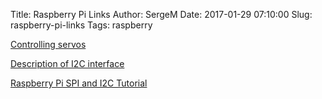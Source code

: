 Title: Raspberry Pi Links
Author: SergeM
Date: 2017-01-29 07:10:00
Slug: raspberry-pi-links
Tags: raspberry


[Controlling servos](http://razzpisampler.oreilly.com/ch05.html)

[Description of I2C interface](https://learn.sparkfun.com/tutorials/i2c)

[Raspberry Pi SPI and I2C Tutorial ](https://learn.sparkfun.com/tutorials/raspberry-pi-spi-and-i2c-tutorial)
